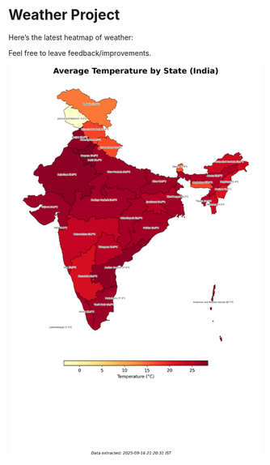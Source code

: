 # Weather Project

Here’s the latest heatmap of weather:

Feel free to leave feedback/improvements.

![India Heatmap](docs/assets/india_heatmap.png?v=C9874A)
